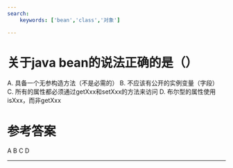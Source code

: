 ```yaml
---
search:
    keywords: ['bean','class','对象']

---
```


# 关于java bean的说法正确的是（）

A. 具备一个无参构造方法（不是必需的）
B. 不应该有公开的实例变量（字段）
C. 所有的属性都必须通过getXxx和setXxx的方法来访问
D. 布尔型的属性使用isXxx，而非getXxx

# 参考答案

A B C D


---



